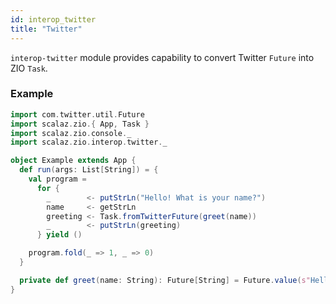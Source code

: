 ```yaml
---
id: interop_twitter
title: "Twitter"
---
```


`interop-twitter` module provides capability to convert Twitter `Future` into ZIO `Task`.

### Example

```scala
import com.twitter.util.Future
import scalaz.zio.{ App, Task }
import scalaz.zio.console._
import scalaz.zio.interop.twitter._

object Example extends App {
  def run(args: List[String]) = {
    val program =
      for {
        _        <- putStrLn("Hello! What is your name?")
        name     <- getStrLn
        greeting <- Task.fromTwitterFuture(greet(name))
        _        <- putStrLn(greeting)
      } yield ()

    program.fold(_ => 1, _ => 0)
  }

  private def greet(name: String): Future[String] = Future.value(s"Hello, $name!")
}
```
